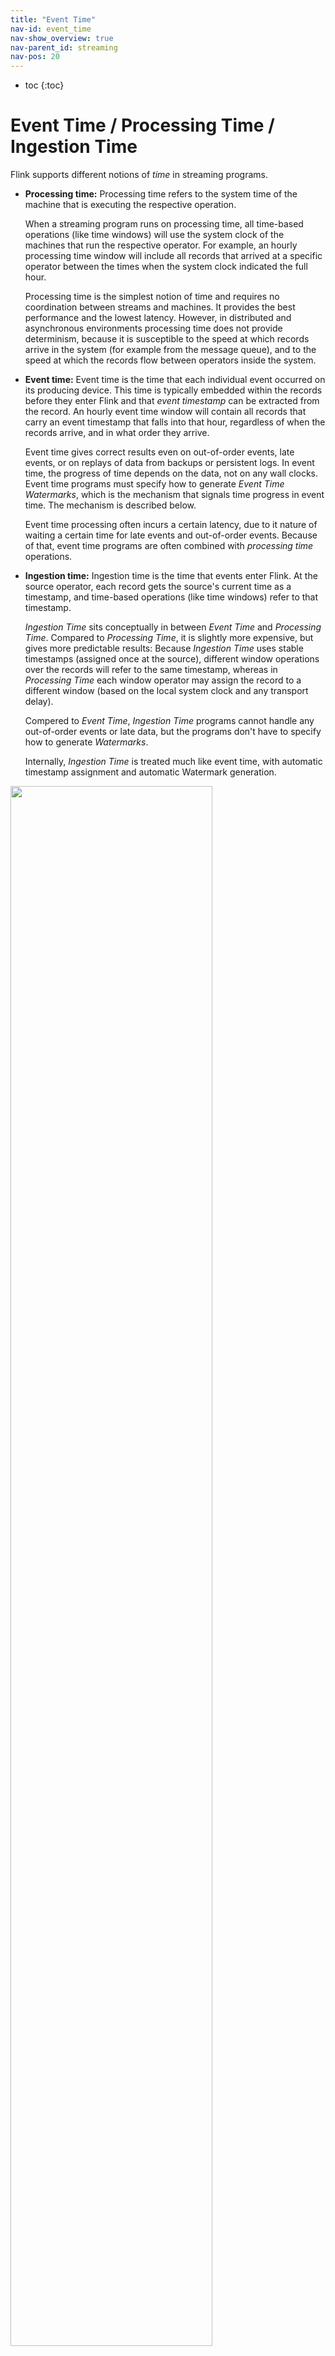 ```yaml
---
title: "Event Time"
nav-id: event_time
nav-show_overview: true
nav-parent_id: streaming
nav-pos: 20
---
```

<!--
Licensed to the Apache Software Foundation (ASF) under one
or more contributor license agreements.  See the NOTICE file
distributed with this work for additional information
regarding copyright ownership.  The ASF licenses this file
to you under the Apache License, Version 2.0 (the
"License"); you may not use this file except in compliance
with the License.  You may obtain a copy of the License at

  http://www.apache.org/licenses/LICENSE-2.0

Unless required by applicable law or agreed to in writing,
software distributed under the License is distributed on an
"AS IS" BASIS, WITHOUT WARRANTIES OR CONDITIONS OF ANY
KIND, either express or implied.  See the License for the
specific language governing permissions and limitations
under the License.
-->

* toc
{:toc}

# Event Time / Processing Time / Ingestion Time

Flink supports different notions of *time* in streaming programs.

- **Processing time:** Processing time refers to the system time of the machine that is executing the
    respective operation.

    When a streaming program runs on processing time, all time-based operations (like time windows) will
    use the system clock of the machines that run the respective operator. For example, an hourly
    processing time window will include all records that arrived at a specific operator between the
    times when the system clock indicated the full hour.

    Processing time is the simplest notion of time and requires no coordination between streams and machines.
    It provides the best performance and the lowest latency. However, in distributed and asynchronous
    environments processing time does not provide determinism, because it is susceptible to the speed at which
    records arrive in the system (for example from the message queue), and to the speed at which the
    records flow between operators inside the system.

- **Event time:** Event time is the time that each individual event occurred on its producing device.
    This time is typically embedded within the records before they enter Flink and that *event timestamp*
    can be extracted from the record. An hourly event time window will contain all records that carry an
    event timestamp that falls into that hour, regardless of when the records arrive, and in what order
    they arrive.

    Event time gives correct results even on out-of-order events, late events, or on replays
    of data from backups or persistent logs. In event time, the progress of time depends on the data,
    not on any wall clocks. Event time programs must specify how to generate *Event Time Watermarks*,
    which is the mechanism that signals time progress in event time. The mechanism is
    described below.

    Event time processing often incurs a certain latency, due to it nature of waiting a certain time for
    late events and out-of-order events. Because of that, event time programs are often combined with
    *processing time* operations.

- **Ingestion time:** Ingestion time is the time that events enter Flink. At the source operator, each
    record gets the source's current time as a timestamp, and time-based operations (like time windows)
    refer to that timestamp.

    *Ingestion Time* sits conceptually in between *Event Time* and *Processing Time*. Compared to
    *Processing Time*, it is slightly more expensive, but gives more predictable results: Because
    *Ingestion Time* uses stable timestamps (assigned once at the source), different window operations
    over the records will refer to the same timestamp, whereas in *Processing Time* each window operator
    may assign the record to a different window (based on the local system clock and any transport delay).

    Compered to *Event Time*, *Ingestion Time* programs cannot handle any out-of-order events or late data,
    but the programs don't have to specify how to generate *Watermarks*.

    Internally, *Ingestion Time* is treated much like event time, with automatic timestamp assignment and
    automatic Watermark generation.

<img src="{{ site.baseurl }}/fig/times_clocks.svg" class="center" width="80%" />


### Setting a Time Characteristic

The first part of a Flink DataStream program is usually to set the base *time characteristic*. That setting
defines how data stream sources behave (for example whether to assign timestamps), and what notion of
time the window operations like `KeyedStream.timeWindow(Time.seconds(30))` refer to.

The following example shows a Flink program that aggregates events in hourly time windows. The behavior of the
windows adapts with the time characteristic.

<div class="codetabs" markdown="1">
<div data-lang="java" markdown="1">
{% highlight java %}
final StreamExecutionEnvironment env = StreamExecutionEnvironment.getExecutionEnvironment();

env.setStreamTimeCharacteristic(TimeCharacteristic.ProcessingTime);

// alternatively:
// env.setStreamTimeCharacteristic(TimeCharacteristic.IngestionTime);
// env.setStreamTimeCharacteristic(TimeCharacteristic.EventTime);

DataStream<MyEvent> stream = env.addSource(new FlinkKafkaConsumer09<MyEvent>(topic, schema, props));

stream
    .keyBy( (event) -> event.getUser() )
    .timeWindow(Time.hours(1))
    .reduce( (a, b) -> a.add(b) )
    .addSink(...);
{% endhighlight %}
</div>
<div data-lang="scala" markdown="1">
{% highlight scala %}
val env = StreamExecutionEnvironment.getExecutionEnvironment

env.setStreamTimeCharacteristic(TimeCharacteristic.ProcessingTime)

// alternatively:
// env.setStreamTimeCharacteristic(TimeCharacteristic.IngestionTime)
// env.setStreamTimeCharacteristic(TimeCharacteristic.EventTime)

val stream: DataStream[MyEvent] = env.addSource(new FlinkKafkaConsumer09[MyEvent](topic, schema, props))

stream
    .keyBy( _.getUser )
    .timeWindow(Time.hours(1))
    .reduce( (a, b) => a.add(b) )
    .addSink(...)
{% endhighlight %}
</div>
</div>


Note that in order to run this example in *Event Time*, the program needs to use either an event time
source, or inject a *Timestamp Assigner & Watermark Generator*. Those functions describe how to access
the event timestamps, and what timely out-of-orderness the event stream exhibits.

The section below describes the general mechanism behind *Timestamps* and *Watermarks*. For a guide on how
to use timestamp assignment and watermark generation in the Flink DataStream API, please refer to
[Generating Timestamps / Watermarks]({{ site.baseurl }}/dev/event_timestamps_watermarks.html)


# Event Time and Watermarks

*Note: Flink implements many techniques from the Dataflow Model. For a good introduction to Event Time and, have also a look at these articles*

  - [Streaming 101](https://www.oreilly.com/ideas/the-world-beyond-batch-streaming-101) by Tyler Akidau
  - The [Dataflow Model paper](https://static.googleusercontent.com/media/research.google.com/en//pubs/archive/43864.pdf)


A stream processor that supports *event time* needs a way to measure the progress of event time.
For example, a window operator that builds hourly windows needs to be notified when event time has reached the
next full hour, such that the operator can close the next window.

*Event Time* can progress independently of *Processing Time* (measures by wall clocks).
For example, in one program, the current *event time* of an operator can trail slightly behind the processing time
(accounting for a delay in receiving the latest elements) and both proceed at the same speed. In another streaming
program, which reads fast-forward through some data already buffered in a Kafka topic (or another message queue), event time
can progress by weeks in seconds.

------

The mechanism in Flink to measure progress in event time is **Watermarks**.
Watermarks flow as part of the data stream and carry a timestamp *t*. A *Watermark(t)* declares that event time has reached time
*t* in that stream, meaning that all events with a timestamps *t' < t* have occurred.

The figure below shows a stream of events with (logical) timestamps, and watermarks flowing inline. The events are in order
(with respect to their timestamp), meaning that watermarks are simply periodic markers in the stream with an in-order timestamp.

<img src="{{ site.baseurl }}/fig/stream_watermark_in_order.svg" alt="A data stream with events (in order) and watermarks" class="center" width="65%" />

Watermarks are crucial for *out-of-order* streams, as shown in the figure below, where, events do not occur ordered by their timestamp.
Watermarks establish points in the stream where all events up to a certain timestamp have occurred. Once these watermarks reach an
operator, the operator can advance its internal *event time clock* to the value of the watermark.

<img src="{{ site.baseurl }}/fig/stream_watermark_out_of_order.svg" alt="A data stream with events (out of order) and watermarks" class="center" width="65%" />


## Watermarks in Parallel Streams

Watermarks are generated at source functions, or directly after source functions. Each parallel subtask of a source function usually
generates its watermarks independently. These watermarks define the event time at that particular parallel source.

As the watermarks flow through the streaming program, they advance the event time at the operators where they arrive. Whenever an
operator advances its event time, it generates a new watermark downstream for its successor operators.

Operators that consume multiple input streams (e.g., after a *keyBy(...)* or *partition(...)* function, or a union) track the event time
on each of their input streams. The operator's current event time is the minimum of the input streams' event time. As the input streams
update their event time, so does the operator.

The figure below shows an example of events and watermarks flowing through parallel streams, and operators tracking event time.

<img src="{{ site.baseurl }}/fig/parallel_streams_watermarks.svg" alt="Parallel data streams and operators with events and watermarks" class="center" width="80%" />


## Late Elements

It is possible that certain elements violate the watermark condition, meaning that even after the *Watermark(t)* has occurred,
more elements with timestamp *t' < t* will occur. In fact, in many real world setups, certain elements can be arbitrarily
delayed, making it impossible to define a time when all elements of a certain event timestamp have occurred.
Further more, even if the lateness can be bounded, delaying the watermarks by too much is often not desirable, because it delays
the evaluation of the event time windows by too much.

Due to that, some streaming programs will explicitly expect a number of *late* elements. Late elements are elements that
arrive after the system's event time clock (as signaled by the watermarks) has already passed the time of the late element's
timestamp.
